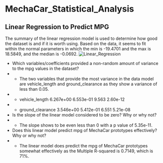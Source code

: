 # MechaCar_Statistical_Analysis
## Linear Regression to Predict MPG
The summary of the linear regression model is used to determine how good the dataset is and if it is worth using. Based on the data, it seems to fit within the normal parameters in which the min is -19.4701 and the max is 18.5849, and the median is -0.0692.
![Linear_Regression](https://user-images.githubusercontent.com/104965708/193727838-e380847b-62f6-4a3f-a28f-753ef7fef114.png)
* Which variables/coefficients provided a non-random amount of variance to the mpg values in the dataset?
* * The two variables that provide the most variance in the data model are vehicle_length and ground_clearance as they show a variance of less than 0.05.
* * vehicle_length    6.267e+00  6.553e-01   9.563 2.60e-12
* * ground_clearance  3.546e+00  5.412e-01   6.551 5.21e-08 
* Is the slope of the linear model considered to be zero? Why or why not?
* * The slope shows to be even less than 0 with a p value of 5.35e-11.
* Does this linear model predict mpg of MechaCar prototypes effectively? Why or why not?
* * The linear model does predict the mpg of MechaCar prototypes somewhat effectively as the Multiple R-squared is 0.7149, which is 71%.
